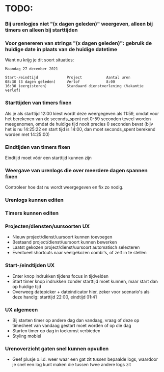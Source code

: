 # TODO:
### Bij urenlogjes niet "(x dagen geleden)" weergeven, alleen bij timers en alleen bij starttijden

### Voor genereren van strings "(x dagen geleden)": gebruik de huidige date in plaats van de huidige datetime
Want nu krijg je dit soort situaties:
```
Maandag 27 december 2021

Start-/eindtijd	            Project	          Aantal uren
08:30 (3 dagen geleden)     Verlof            8:00
16:30 (eergisteren)         Standaard dienstverlening (Vakantie verlof)
```

### Starttijden van timers fixen
Als je als starttijd 12:00 kiest wordt deze weergegeven als 11:59, omdat voor het berekenen van de seconds_spent net 0-59 seconden teveel worden meegenomen, omdat de huidige tijd nooit precies 0 seconden bevat (bijv het is nu 14:25:22 en start tijd is 14:00, dan moet seconds_spent berekend worden met 14:25:00)

### Eindtijden van timers fixen
Eindtijd moet vóór een starttijd kunnen zijn

### Weergave van urenlogs die over meerdere dagen spannen fixen
Controleer hoe dat nu wordt weergegeven en fix zo nodig.

### Urenlogs kunnen editen

### Timers kunnen editen

### Projecten/diensten/uursoorten UX
- Nieuw project/dienst/uursoort kunnen toevoegen
- Bestaand project/dienst/uursoort kunnen bewerken
- Laatst gekozen project/dienst/uursoort automatisch selecteren
- Eventueel shortcuts naar veelgekozen combi's, of zelf in te stellen

### Start-/eindtijden UX
- Enter knop indrukken tijdens focus in tijdvelden
- Start timer knop indrukken zonder starttijd moet kunnen, maar start dan op huidige tijd
- Overweeg datepicker + dateindicator hier, zeker voor scenario's als deze handig: starttijd 22:00, eindtijd 01:41

### UX algemeen
- Bij starten timer op andere dag dan vandaag, vraag of deze op timesheet van vandaag gestart moet worden of op die dag
- Starten timer op dag in toekomst verbieden
- Styling mobiel

### Urenoverzicht gaten snel kunnen opvullen
- Geef plusje o.i.d. weer waar een gat zit tussen bepaalde logs, waardoor je snel een log kunt maken die tussen twee andere logs zit
